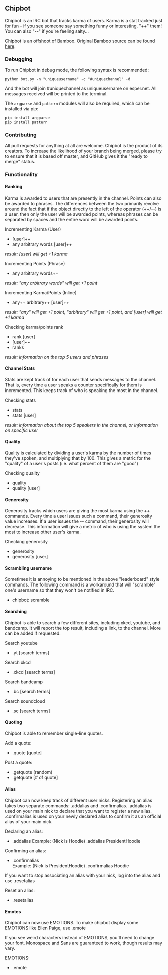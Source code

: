 ## Chipbot

Chipbot is an IRC bot that tracks karma of users. Karma is a stat tracked just for fun - if you see someone say something funny or interesting, "++" them! You can also "--" if you're feeling salty...

Chipbot is an offshoot of Bamboo. Original Bamboo source can be found [here](https://github.com/vgmoose/bamboo).

### Debugging

To run Chipbot in debug mode, the following syntax is recommended:
```
python bot.py -n "uniqueusername" -c "#uniquechannel" -d
```

And the bot will join #uniquechannel as uniqueusername on esper.net. All messages received will be printed to the terminal.

The ```argparse``` and ```pattern``` modules will also be required, which can be installed via pip:
```
pip install argparse
pip install pattern
```

### Contributing

All pull requests for anything at all are welcome. Chipbot is the product of its creators. To increase the likelihood of your branch being merged, please try to ensure that it is based off master, and GitHub gives it the "ready to merge" status.


### Functionality

#### Ranking

Karma is awarded to users that are presently in the channel. Points can also be awarded to phrases. The differences between the two primarily revolve around the fact that if the object directly to the left of the operator (++/--) is a user, then only the user will be awarded points, whereas phrases can be separated by spaces and the entire word will be awarded points.

Incrementing Karma (User)
- [user]++
- any arbitrary words [user]++

*result: [user] will get +1 karma*

Incrementing Points (Phrase)
- any arbitrary words++

*result: "any arbitrary words" will get +1 point*

Incrementing Karma/Points (Inline)
- any++ arbitrary++ [user]++

*result: "any" will get +1 point, "arbitrary" will get +1 point, and [user] will get +1 karma*

Checking karma/points rank
- rank [user]
- [user]~~
- ranks

*result: information on the top 5 users and phrases*

#### Channel Stats

Stats are kept track of for each user that sends messages to the channel. That is, every time a user speaks a counter specifically for them is incremented. This keeps track of who is speaking the most in the channel. 

Checking stats
- stats
- stats [user]

*result: information about the top 5 speakers in the channel, or information on specific user*

#### Quality

Quality is calculated by dividing a user's karma by the number of times they've spoken, and multiplying that by 100. This gives a metric for the "quality" of a user's posts (i.e. what percent of them are "good")

Checking quality
- quality
- quality [user]

#### Generosity

Generosity tracks which users are giving the most karma using the ++ commands. Every time a user issues such a command, their generosity value increases. If a user issues the -- command, their generosity will decrease. This information will give a metric of who is using the system the most to increase other user's karma. 

Checking generosity
- generosity
- generosity [user]

#### Scrambling username

Sometimes it is annoying to be mentioned in the above "leaderboard" style commands. The following command is a workaround that will "scramble" one's username so that they won't be notified in IRC.

- chipbot: scramble

#### Searching

Chipbot is able to search a few different sites, including xkcd, youtube, and bandcamp. It will report the top result, including a link, to the channel. More can be added if requested.

Search youtube
- .yt [search terms]

Search xkcd
- .xkcd [search terms]

Search bandcamp
- .bc [search terms]

Search soundcloud
- .sc [search terms]

#### Quoting

Chipbot is able to remember single-line quotes.

Add a quote:
- .quote [quote]

Post a quote:
- .getquote (random)
- .getquote [# of quote]

#### Alias

Chipbot can now keep track of different user nicks. Registering an alias takes two separate commands: .addalias and .confirmalias. .addalias is used on your main nick to declare that you want to register a new alias. .confirmalias is used on your newly declared alias to confirm it as an official alias of your main nick.

Declaring an alias:
- .addalias <alias>
Example: (Nick is Hoodie) .addalias PresidentHoodie

Confirming an alias:
- .confirmalias <main nick>
Example: (Nick is PresidentHoodie) .confirmalias Hoodie

If you want to stop associating an alias with your nick, log into the alias and use .resetalias

Reset an alias:
- .resetalias

#### Emotes

Chipbot can now use EMOTIONS. To make chipbot display some EMOTIONS like Ellen Paige, use .emote

If you see weird characters instead of EMOTIONS, you'll need to change your font. Monospace and Sans are guaranteed to work, though results may vary.

EMOTIONS:
- .emote